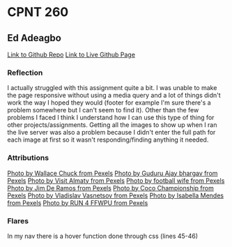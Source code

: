 #  CPNT 260

## Ed Adeagbo

[Link to Github Repo](https://github.com/ykEddie/cpnt260-a3) 
[Link to Live Github Page](https://ykeddie.github.io/cpnt260-a3/)

### Reflection

I actually struggled with this assignment quite a bit. I was unable to make the page responsive without using a media query and a lot of things didn't work the way I hoped they would (footer for example I'm sure there's a problem somewhere but I can't seem to find it). Other than the few problems I faced I think I understand how I can use this type of thing for other projects/assignments. Getting all the images to show up when I ran the live server was also a problem because I didn't enter the full path for each image at first so it wasn't responding/finding anything it needed.

### Attributions

[Photo by Wallace Chuck from Pexels](https://images.pexels.com/photos/2834917/pexels-photo-2834917.jpeg?auto=compress&cs=tinysrgb&dpr=2&h=650&w=940)
[Photo by Guduru Ajay bhargav from Pexels](https://images.pexels.com/photos/863988/pexels-photo-863988.jpeg?auto=compress&cs=tinysrgb&dpr=2&h=650&w=940)
[Photo by Visit Almaty from Pexels](https://images.pexels.com/photos/848618/pexels-photo-848618.jpeg?auto=compress&cs=tinysrgb&dpr=2&h=650&w=940)
[Photo by football wife from Pexels](https://images.pexels.com/photos/1618200/pexels-photo-1618200.jpeg?auto=compress&cs=tinysrgb&dpr=2&h=650&w=940)
[Photo by Jim De Ramos from Pexels](https://images.pexels.com/photos/1263426/pexels-photo-1263426.jpeg?auto=compress&cs=tinysrgb&dpr=2&h=650&w=940)
[Photo by Coco Championship from Pexels](https://images.pexels.com/photos/598631/pexels-photo-598631.jpeg?auto=compress&cs=tinysrgb&dpr=2&h=650&w=940)
[Photo by Vladislav Vasnetsov from Pexels](https://images.pexels.com/photos/2202685/pexels-photo-2202685.jpeg?auto=compress&cs=tinysrgb&dpr=3&h=750&w=1260)
[Photo by Isabella Mendes from Pexels](https://images.pexels.com/photos/340994/pexels-photo-340994.jpeg?auto=compress&cs=tinysrgb&dpr=2&h=650&w=940)
[Photo by RUN 4 FFWPU from Pexels](https://images.pexels.com/photos/3019696/pexels-photo-3019696.jpeg?auto=compress&cs=tinysrgb&dpr=2&h=650&w=940)

### Flares

In my nav there is a hover function done through css (lines 45-46)